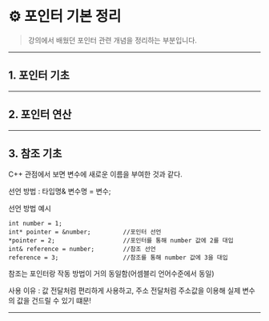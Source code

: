 # ⚙️ 포인터 기본 정리

> 강의에서 배웠던 포인터 관련 개념을 정리하는 부분입니다.

---
## 1. 포인터 기초

---

## 2. 포인터 연산

---

## 3. 참조 기초



C++ 관점에서 보면 변수에 새로운 이름을 부여한 것과 같다.

선언 방법 : 타입명& 변수명 = 변수;

선언 방법 예시

```
int number = 1;
int* pointer = &number;         //포인터 선언
*pointer = 2;                   //포인터를 통해 number 값에 2를 대입
int& reference = number;        //참조 선언
reference = 3;                  //참조를 통해 number 값에 3을 대입
```

참조는 포인터랑 작동 방법이 거의 동일함(어셈블리 언어수준에서 동일)


사용 이유 : 값 전달처럼 편리하게 사용하고, 주소 전달처럼 주소값을 이용해 실제 변수의 값을 건드릴 수 있기 떄문!

---
